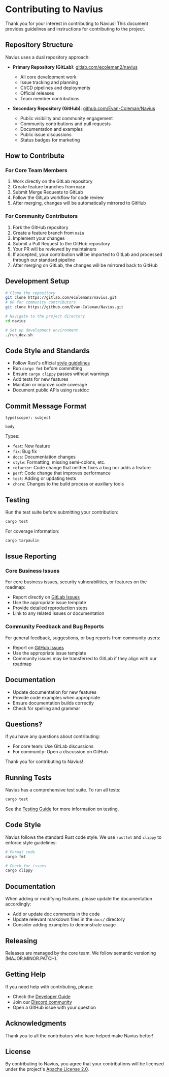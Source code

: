 # Contributing to Navius

Thank you for your interest in contributing to Navius! This document provides guidelines and instructions for contributing to the project.

## Repository Structure

Navius uses a dual repository approach:

- **Primary Repository (GitLab)**: [gitlab.com/ecoleman2/navius](https://gitlab.com/ecoleman2/navius)
  - All core development work
  - Issue tracking and planning
  - CI/CD pipelines and deployments
  - Official releases
  - Team member contributions

- **Secondary Repository (GitHub)**: [github.com/Evan-Coleman/Navius](https://github.com/Evan-Coleman/Navius)
  - Public visibility and community engagement
  - Community contributions and pull requests
  - Documentation and examples
  - Public issue discussions
  - Status badges for marketing

## How to Contribute

### For Core Team Members

1. Work directly on the GitLab repository
2. Create feature branches from `main`
3. Submit Merge Requests to GitLab
4. Follow the GitLab workflow for code review
5. After merging, changes will be automatically mirrored to GitHub

### For Community Contributors

1. Fork the GitHub repository
2. Create a feature branch from `main`
3. Implement your changes
4. Submit a Pull Request to the GitHub repository
5. Your PR will be reviewed by maintainers
6. If accepted, your contribution will be imported to GitLab and processed through our standard pipeline
7. After merging on GitLab, the changes will be mirrored back to GitHub

## Development Setup

```bash
# Clone the repository
git clone https://gitlab.com/ecoleman2/navius.git
# OR for community contributors
git clone https://github.com/Evan-Coleman/Navius.git

# Navigate to the project directory
cd navius

# Set up development environment
./run_dev.sh
```

## Code Style and Standards

- Follow Rust's official [style guidelines](https://doc.rust-lang.org/1.0.0/style/README.html)
- Run `cargo fmt` before committing
- Ensure `cargo clippy` passes without warnings
- Add tests for new features
- Maintain or improve code coverage
- Document public APIs using rustdoc

## Commit Message Format

```
type(scope): subject

body
```

Types:
- `feat`: New feature
- `fix`: Bug fix
- `docs`: Documentation changes
- `style`: Formatting, missing semi-colons, etc.
- `refactor`: Code change that neither fixes a bug nor adds a feature
- `perf`: Code change that improves performance
- `test`: Adding or updating tests
- `chore`: Changes to the build process or auxiliary tools

## Testing

Run the test suite before submitting your contribution:

```bash
cargo test
```

For coverage information:

```bash
cargo tarpaulin
```

## Issue Reporting

### Core Business Issues

For core business issues, security vulnerabilities, or features on the roadmap:

- Report directly on [GitLab Issues](https://gitlab.com/ecoleman2/navius/-/issues)
- Use the appropriate issue template
- Provide detailed reproduction steps
- Link to any related issues or documentation

### Community Feedback and Bug Reports

For general feedback, suggestions, or bug reports from community users:

- Report on [GitHub Issues](https://github.com/Evan-Coleman/Navius/issues)
- Use the appropriate issue template
- Community issues may be transferred to GitLab if they align with our roadmap

## Documentation

- Update documentation for new features
- Provide code examples when appropriate
- Ensure documentation builds correctly
- Check for spelling and grammar

## Questions?

If you have any questions about contributing:

- For core team: Use GitLab discussions
- For community: Open a discussion on GitHub

Thank you for contributing to Navius!

## Running Tests

Navius has a comprehensive test suite. To run all tests:

```bash
cargo test
```

See the [Testing Guide](docs/testing_guide.md) for more information on testing.

## Code Style

Navius follows the standard Rust code style. We use `rustfmt` and `clippy` to enforce style guidelines:

```bash
# Format code
cargo fmt

# Check for issues
cargo clippy
```

## Documentation

When adding or modifying features, please update the documentation accordingly:

- Add or update doc comments in the code
- Update relevant markdown files in the `docs/` directory
- Consider adding examples to demonstrate usage

## Releasing

Releases are managed by the core team. We follow semantic versioning (MAJOR.MINOR.PATCH).

## Getting Help

If you need help with contributing, please:

- Check the [Developer Guide](docs/DEVELOPMENT.md)
- Join our [Discord community](https://discord.gg/navius)
- Open a GitHub issue with your question

## Acknowledgments

Thank you to all the contributors who have helped make Navius better!

## License

By contributing to Navius, you agree that your contributions will be licensed under the project's [Apache License 2.0](LICENSE). 